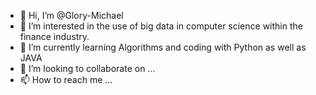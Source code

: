 - 👋 Hi, I’m @Glory-Michael
- 👀 I’m interested in the use of big data in computer science within the finance industry. 
- 🌱 I’m currently learning Algorithms and coding with Python as well as JAVA
- 💞️ I’m looking to collaborate on ...
- 📫 How to reach me ...

<!---
Glory-Michael/Glory-Michael is a ✨ special ✨ repository because its `README.md` (this file) appears on your GitHub profile.
You can click the Preview link to take a look at your changes.
--->
